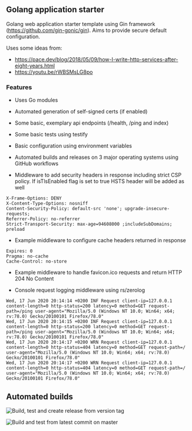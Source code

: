 ## Golang application starter
Golang web application starter template using Gin framework (https://github.com/gin-gonic/gin). Aims to provide secure default configuration.

Uses some ideas from:
* https://pace.dev/blog/2018/05/09/how-I-write-http-services-after-eight-years.html
* https://youtu.be/rWBSMsLG8po

### Features
* Uses Go modules

* Automated generation of self-signed certs (if enabled)

* Some basic, exemplary api endpoints (/health, /ping and index)

* Some basic tests using testify

* Basic configuration using environment variables

* Automated builds and releases on 3 major operating systems using GitHub workflows

* Middleware to add security headers in response including strict CSP policy. If isTlsEnabled flag is set to true HSTS header will be added as well
```
X-Frame-Options: DENY
X-Content-Type-Options: nosniff
Content-Security-Policy: default-src 'none'; upgrade-insecure-requests;
Referrer-Policy: no-referrer
Strict-Transport-Security: max-age=94608000 ;includeSubDomains; preload
```

* Example middleware to configure cache headers returned in response
```
Expires: 0
Pragma: no-cache
Cache-Control: no-store
```

* Example middleware to handle favicon.ico requests and return HTTP 204 No Content

* Console request logging middleware using rs/zerolog
```
Wed, 17 Jun 2020 20:14:14 +0200 INF Request client-ip=127.0.0.1 content-length=0 http-status=200 latency=0 method=GET request-path=/ping user-agent="Mozilla/5.0 (Windows NT 10.0; Win64; x64; rv:78.0) Gecko/20100101 Firefox/78.0"
Wed, 17 Jun 2020 20:14:15 +0200 INF Request client-ip=127.0.0.1 content-length=0 http-status=200 latency=0 method=GET request-path=/ping user-agent="Mozilla/5.0 (Windows NT 10.0; Win64; x64; rv:78.0) Gecko/20100101 Firefox/78.0"
Wed, 17 Jun 2020 20:14:17 +0200 WRN Request client-ip=127.0.0.1 content-length=0 http-status=404 latency=0 method=GET request-path=/ user-agent="Mozilla/5.0 (Windows NT 10.0; Win64; x64; rv:78.0) Gecko/20100101 Firefox/78.0"
Wed, 17 Jun 2020 20:14:17 +0200 WRN Request client-ip=127.0.0.1 content-length=0 http-status=404 latency=0 method=GET request-path=/ user-agent="Mozilla/5.0 (Windows NT 10.0; Win64; x64; rv:78.0) Gecko/20100101 Firefox/78.0"
```
## Automated builds
![Build, test and create release from version tag](https://github.com/jpiechowka/golang-app-starter/workflows/Build,%20test%20and%20create%20release%20from%20version%20tag/badge.svg)

![Build and test from latest commit on master](https://github.com/jpiechowka/golang-app-starter/workflows/Build%20and%20test%20from%20latest%20commit%20on%20master/badge.svg)
